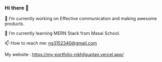 ### Hi there 👋

<!--
**NikhilGuptan/NikhilGuptan** is a ✨ _special_ ✨ repository because its `README.md` (this file) appears on your GitHub profile.

Here are some ideas to get you started:

- 🔭 I’m currently working on Effective communication and making awesome products.
- 🌱 I’m currently learning MERN Stack from Masai School
- 👯 I’m looking to collaborate on ...
- 🤔 I’m looking for help with ...
- 💬 Ask me about ...
- 📫 How to reach me: ng3152340@gmail.com
- 😄 Pronouns: ...
- ⚡ Fun fact: ...
--> 🔭 I’m currently working on Effective communication and making awesome products.

🌱 I’m currently learning MERN Stack from Masai School.

📫 How to reach me: ng3152340@gmail.com

 My website : https://my-portfolio-nikhilguptan.vercel.app/
